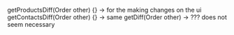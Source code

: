 getProductsDiff(Order other) {} -> for the making changes on the ui
getContactsDiff(Order other) {} -> same
getDiff(Order other) -> ??? does not seem necessary

